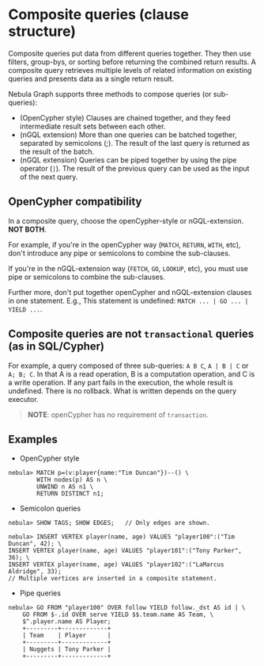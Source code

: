 # Composite queries (clause structure)

Composite queries put data from different queries together. They then use filters, group-bys, or sorting before returning the combined return results. A composite query retrieves multiple levels of related information on existing queries and presents data as a single return result.

Nebula Graph supports three methods to compose queries (or sub-queries):

- (OpenCypher style) Clauses are chained together, and they feed intermediate result sets between each other.
- (nGQL extension) More than one queries can be batched together, separated by semicolons (;). The result of the last query is returned as the result of the batch.
- (nGQL extension) Queries can be piped together by using the pipe operator (`|`). The result of the previous query can be used as the input of the next query.

## OpenCypher compatibility

In a composite query, choose the openCypher-style or nGQL-extension. **NOT BOTH**.

For example, if you're in the openCypher way (`MATCH`, `RETURN`, `WITH`, etc), don't introduce any pipe or semicolons to combine the sub-clauses.

If you're in the nGQL-extension way (`FETCH`, `GO`, `LOOKUP`, etc), you must use pipe or semicolons to combine the sub-clauses.

Further more, don't put together openCypher and nGQL-extension clauses in one statement. E.g., This statement is undefined: `MATCH ... | GO ... | YIELD ...`.

## Composite queries are not `transactional` queries (as in SQL/Cypher)

For example, a query composed of three sub-queries: `A B C`, `A | B | C` or ` A; B; C`. In that A is a read operation, B is a computation operation, and C is a write operation. If any part fails in the execution, the whole result is undefined. There is no rollback. What is written depends on the query executor.

> **NOTE**: openCypher has no requirement of `transaction`.

## Examples

- OpenCypher style

```ngql
nebula> MATCH p=(v:player{name:"Tim Duncan"})--() \
        WITH nodes(p) AS n \
        UNWIND n AS n1 \
        RETURN DISTINCT n1;
```

- Semicolon queries

```ngql
nebula> SHOW TAGS; SHOW EDGES;   // Only edges are shown.

nebula> INSERT VERTEX player(name, age) VALUES "player100":("Tim Duncan", 42); \
INSERT VERTEX player(name, age) VALUES "player101":("Tony Parker", 36); \
INSERT VERTEX player(name, age) VALUES "player102":("LaMarcus Aldridge", 33);
// Multiple vertices are inserted in a composite statement.
```

- Pipe queries

```ngql
nebula> GO FROM "player100" OVER follow YIELD follow._dst AS id | \
    GO FROM $-.id OVER serve YIELD $$.team.name AS Team, \
    $^.player.name AS Player;
    +---------+-------------+
    | Team    | Player      |
    +---------+-------------+
    | Nuggets | Tony Parker |
    +---------+-------------+
```
